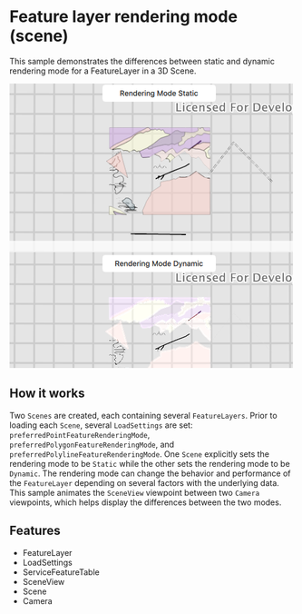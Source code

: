 # Feature layer rendering mode (scene)

This sample demonstrates the differences between static and dynamic rendering mode for a FeatureLayer in a 3D Scene.

![](screenshot.png)

## How it works
Two `Scenes` are created, each containing several `FeatureLayers`. Prior to loading each `Scene`, several `LoadSettings` are set: `preferredPointFeatureRenderingMode`, `preferredPolygonFeatureRenderingMode`, and `preferredPolylineFeatureRenderingMode`. One `Scene` explicitly sets the rendering mode to be `Static` while the other sets the rendering mode to be `Dynamic`. The rendering mode can change the behavior and performance of the `FeatureLayer` depending on several factors with the underlying data. This sample animates the `SceneView` viewpoint between two `Camera` viewpoints, which helps display the differences between the two modes.

## Features
- FeatureLayer
- LoadSettings
- ServiceFeatureTable
- SceneView
- Scene
- Camera
